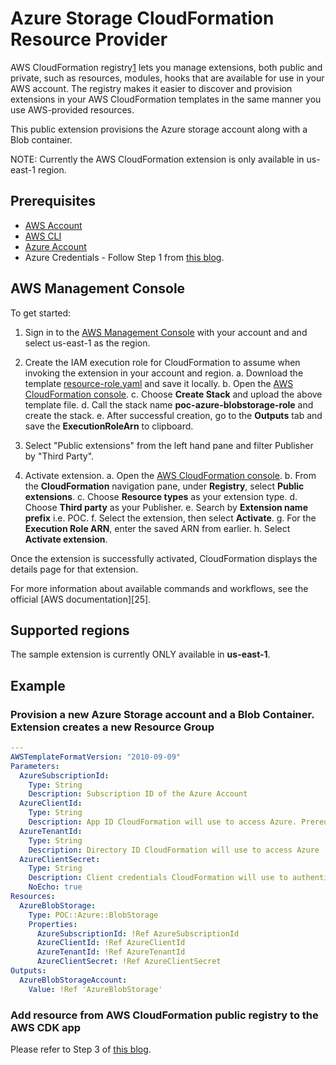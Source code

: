 # Azure Storage CloudFormation Resource Provider

AWS CloudFormation registry[1] lets you manage extensions, both public and private, such as resources, modules, hooks that are available for use in your AWS account. The registry makes it easier to discover and provision extensions in your AWS CloudFormation templates in the same manner you use AWS-provided resources. 

This public extension provisions the Azure storage account along with a Blob container.

NOTE: Currently the AWS CloudFormation extension is only available in us-east-1 region.

## Prerequisites
* [AWS Account][2]
* [AWS CLI][3]
* [Azure Account][4]
* Azure Credentials - Follow Step 1 from [this blog][5].

## AWS Management Console

To get started:

1. Sign in to the [AWS Management Console][6] with your account and and select us-east-1 as the region.

2. Create the IAM execution role for CloudFormation to assume when invoking the extension in your account and region.
    a. Download the template [resource-role.yaml][7] and save it locally.
    b. Open the [AWS CloudFormation console][8].
    c. Choose **Create Stack** and upload the above template file.
    d. Call the stack name **poc-azure-blobstorage-role** and create the stack.
    e. After successful creation, go to the **Outputs** tab and save the **ExecutionRoleArn** to clipboard. 

2. Select "Public extensions" from the left hand pane and filter Publisher by "Third Party".

3. Activate extension.
    a. Open the [AWS CloudFormation console][8].
    b. From the **CloudFormation** navigation pane, under **Registry**, select **Public extensions**.
    c. Choose **Resource types** as your extension type.
    d. Choose **Third party** as your Publisher.
    e. Search by **Extension name prefix** i.e. POC.
    f. Select the extension, then select **Activate**.
    g. For the **Execution Role ARN**, enter the saved ARN from earlier.
    h. Select **Activate extension**.

Once the extension is successfully activated, CloudFormation displays the details page for that extension.

For more information about available commands and workflows, see the official [AWS documentation][25].

## Supported regions

The sample extension is currently ONLY available in **us-east-1**.

## Example

### Provision a new Azure Storage account and a Blob Container. Extension creates a new Resource Group

```yaml
---
AWSTemplateFormatVersion: "2010-09-09"
Parameters:
  AzureSubscriptionId:
    Type: String
    Description: Subscription ID of the Azure Account
  AzureClientId:
    Type: String
    Description: App ID CloudFormation will use to access Azure. Prerequisite - setup a dedicated application service principal to Azure Blob Storage
  AzureTenantId:
    Type: String
    Description: Directory ID CloudFormation will use to access Azure
  AzureClientSecret:
    Type: String
    Description: Client credentials CloudFormation will use to authenticate to Azure and access services
    NoEcho: true
Resources:
  AzureBlobStorage:
    Type: POC::Azure::BlobStorage
    Properties:
      AzureSubscriptionId: !Ref AzureSubscriptionId
      AzureClientId: !Ref AzureClientId
      AzureTenantId: !Ref AzureTenantId
      AzureClientSecret: !Ref AzureClientSecret
Outputs:
  AzureBlobStorageAccount:
    Value: !Ref 'AzureBlobStorage'

```

### Add resource from AWS CloudFormation public registry to the AWS CDK app

Please refer to Step 3 of [this blog][5].

[1]: https://docs.aws.amazon.com/AWSCloudFormation/latest/UserGuide/registry.html
[2]: https://aws.amazon.com/account/
[3]: https://aws.amazon.com/cli/
[4]: https://portal.azure.com/#home
[5]: https://amazon.awsapps.com/workdocs/index.html#/document/5e31c98cfa6ac8e028dc4bcbf3bdce56269411c43c45f41b367b29c1cd1eb9d2
[6]: https://aws.amazon.com/console/
[7]: https://todo
[8]: https://console.aws.amazon.com/cloudformation/